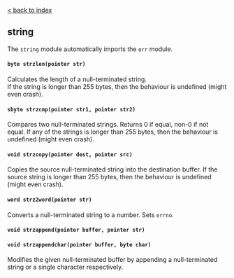 [< back to index](../index.md)

## string

The `string` module automatically imports the `err` module.  

#### `byte strzlen(pointer str)`

Calculates the length of a null-terminated string.  
If the string is longer than 255 bytes, then the behaviour is undefined (might even crash).

#### `sbyte strzcmp(pointer str1, pointer str2)`

Compares two null-terminated strings. Returns 0 if equal, non-0 if not equal.
If any of the strings is longer than 255 bytes, then the behaviour is undefined (might even crash).

#### `void strzcopy(pointer dest, pointer src)`

Copies the source null-terminated string into the destination buffer.
If the source string is longer than 255 bytes, then the behaviour is undefined (might even crash).

#### `word strz2word(pointer str)`

Converts a null-terminated string to a number.
Sets `errno`.

#### `void strzappend(pointer buffer, pointer str)`
#### `void strzappendchar(pointer buffer, byte char)`

Modifies the given null-terminated buffer by appending a null-terminated string or a single character respectively.
